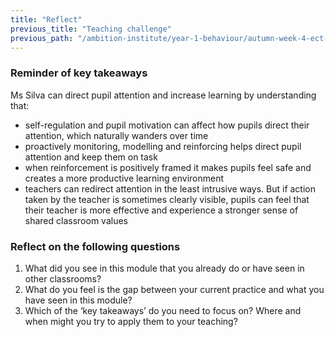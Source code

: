 ```yaml
---
title: "Reflect"
previous_title: "Teaching challenge"
previous_path: "/ambition-institute/year-1-behaviour/autumn-week-4-ect-teaching-challenge"
---
```


### Reminder of key takeaways

Ms Silva can direct pupil attention and increase learning by understanding that:

- self-regulation and pupil motivation can affect how pupils direct their attention, which naturally wanders over time
- proactively monitoring, modelling and reinforcing helps direct pupil attention and keep them on task
- when reinforcement is positively framed it makes pupils feel safe and creates a more productive learning environment
- teachers can redirect attention in the least intrusive ways. But if action taken by the teacher is sometimes clearly visible, pupils can feel that their teacher is more effective and experience a stronger sense of shared classroom values

### Reflect on the following questions

1. What did you see in this module that you already do or have seen in other classrooms?
2. What do you feel is the gap between your current practice and what you have seen in this module?
3. Which of the ‘key takeaways’ do you need to focus on? Where and when might you try to apply them to your teaching?
